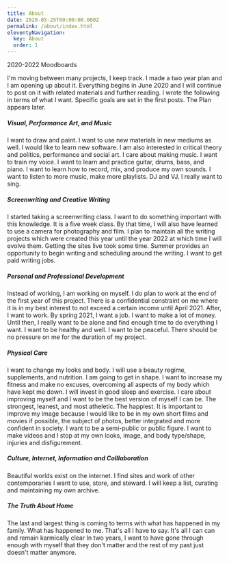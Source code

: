```yaml
---
title: About
date: 2020-05-25T00:00:00.000Z
permalink: /about/index.html
eleventyNavigation:
  key: About
  order: 1
---
```

2020-2022 Moodboards 

I'm moving between many projects, I keep track. I made a two year plan and I am opening up about it. Everything begins in June 2020 and I will continue to post on it with related materials and further reading. I wrote the following in terms of what I want. Specific goals are set in the first posts. The Plan appears later.

##### Visual, Performance Art, and Music

I want to draw and paint. I want to use new materials in new mediums as well. I would like to learn new software. I am also interested in critical theory and politics, performance and social art. I care about making music. I want to train my voice. I want to learn and practice guitar, drums, bass, and piano. I want to learn how to record, mix, and produce my own sounds. I want to listen to more music, make more playlists. DJ and VJ. I really want to sing.

##### Screenwriting and Creative Writing

I started taking a screenwriting class. I want to do something important with this knowledge. It is a five week class. By that time, I will also have learned to use a camera for photography and film. I plan to maintain all the writing projects which were created this year until the year 2022 at which time I will evolve them. Getting the sites live took some time. Summer provides an opportunity to begin writing and scheduling around the writing. I want to get paid writing jobs.

##### Personal and Professional Development

Instead of working, I am working on myself. I do plan to work at the end of the first year of this project. There is a confidential constraint on me where it is in my best interest to not exceed a certain income until April 2021. After, I want to work. By spring 2021, I want a job. I want to make a lot of money. Until then, I really want to be alone and find enough time to do everything I want. I want to be healthy and well. I want to be peaceful. There should be no pressure on me for the duration of my project.

##### Physical Care

I want to change my looks and body. I will use a beauty regime, supplements, and nutrition. I am going to get in shape. I want to increase my fitness and make no excuses, overcoming all aspects of my body which have kept me down. I will invest in good sleep and exercise. I care about improving myself and I want to be the best version of myself I can be. The strongest, leanest, and most atheletic. The happiest. It is important to improve my image because I would like to be in my own short films and movies if possible, the subject of photos, better integrated and more confident in society. I want to be a semi-public or public figure. I want to make videos and I stop at my own looks, image, and body type/shape, injuries and disfigurement.

##### Culture, Internet, Information and Colllaboration

Beautiful worlds exist on the internet. I find sites and work of other contemporaries I want to use, store, and steward. I will keep a list, curating and maintaining my own archive.

##### The Truth About Home

The last and largest thing is coming to terms with what has happened in my family. What has happened to me. That's all I have to say. It's all I can can and remain karmically clear In two years, I want to have gone through enough with myself that they don't matter and the rest of my past just doesn't matter anymore. 
